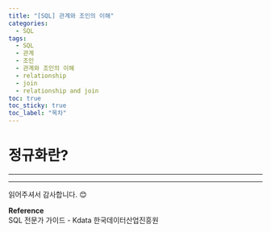 ```yaml
---
title: "[SQL] 관계와 조인의 이해"
categories:
  - SQL
tags:
  - SQL
  - 관계
  - 조인
  - 관계와 조인의 이해
  - relationship
  - join
  - relationship and join
toc: true
toc_sticky: true
toc_label: "목차"
---
```




# 정규화란?
---


---

읽어주셔서 감사합니다. 😊

__Reference__  
SQL 전문가 가이드 - Kdata 한국데이터산업진흥원  